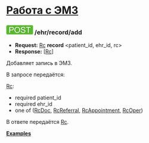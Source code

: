 [Работа с ЭМЗ](../../index.md)
=====================================

<a name="add"/>

### ![POST](../../../../img/post.png) /ehr/record/add
* **Request:** [Rc](../../../../types.md#rc) **record** <patient_id, ehr_id, rc>
* **Response:** [[Rc](../../../../types.md#rc)]

Добавляет запись в ЭМЗ.

В запросе передаётся:

[Rc](../../../../types.md#rc):
* required patient_id
* required ehr_id
* one of ([RcDoc](../../../../types.md#rcrcdoc), [RcReferral](../../../../types.md),
 [RcAppointment](../../../../types.md#rcrcappointment), [RcOper](../../../../types.md#rcrcoper))

В ответе передаётся [Rc](../../../../types.md#rc).

**[Examples](examples/add.md)**